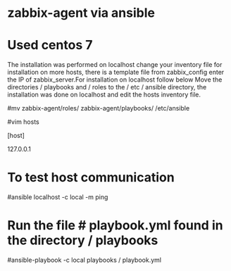 # zabbix-agent via ansible
# Used centos 7

The installation was performed on localhost change your inventory file for installation on more hosts, there is a template file from zabbix_config enter the IP of zabbix_server.For installation on localhost follow below
Move the directories / playbooks and / roles to the / etc / ansible directory, the installation was done on localhost and edit the hosts inventory file.

#mv zabbix-agent/roles/ zabbix-agent/playbooks/ /etc/ansible

#vim hosts

[host]

127.0.0.1

# To test host communication
#ansible localhost -c local -m ping

# Run the file # playbook.yml found in the directory / playbooks
#ansible-playbook -c local playbooks / playbook.yml
